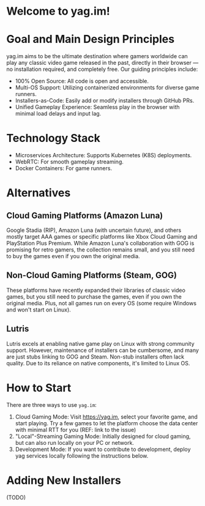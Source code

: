 # Welcome to yag.im!

# Goal and Main Design Principles

yag.im aims to be the ultimate destination where gamers worldwide can play any classic video game released in the past, 
directly in their browser — no installation required, and completely free. Our guiding principles include:

- 100% Open Source: All code is open and accessible.
- Multi-OS Support: Utilizing containerized environments for diverse game runners.
- Installers-as-Code: Easily add or modify installers through GitHub PRs.
- Unified Gameplay Experience: Seamless play in the browser with minimal load delays and input lag.

# Technology Stack

- Microservices Architecture: Supports Kubernetes (K8S) deployments.
- WebRTC: For smooth gameplay streaming.
- Docker Containers: For game runners.

# Alternatives

## Cloud Gaming Platforms (Amazon Luna)
Google Stadia (RIP), Amazon Luna (with uncertain future), and others mostly target AAA games or specific platforms like 
Xbox Cloud Gaming and PlayStation Plus Premium. While Amazon Luna's collaboration with GOG is promising for retro 
gamers, the collection remains small, and you still need to buy the games even if you own the original media.

## Non-Cloud Gaming Platforms (Steam, GOG)
These platforms have recently expanded their libraries of classic video games, but you still need to purchase the games, 
even if you own the original media. Plus, not all games run on every OS (some require Windows and won't start on Linux).

## Lutris
Lutris excels at enabling native game play on Linux with strong community support. However, maintenance of installers 
can be cumbersome, and many are just stubs linking to GOG and Steam. Non-stub installers often lack quality. Due to its 
reliance on native components, it's limited to Linux OS.

# How to Start

There are three ways to use `yag.im`:

1. Cloud Gaming Mode: Visit https://yag.im, select your favorite game, and start playing. Try a few games to let the 
platform choose the data center with minimal RTT for you (REF: link to the issue)
2. "Local"-Streaming Gaming Mode: Initially designed for cloud gaming, but can also run locally on your PC or network.
3. Development Mode: If you want to contribute to development, deploy yag services locally following the instructions 
below.

# Adding New Installers
(TODO)
